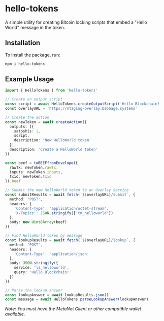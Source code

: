 # hello-tokens
A simple utility for creating Bitcoin locking scripts that embed a "Hello World" message in the token.

## Installation

To install the package, run:

```bash
npm i hello-tokens
```

## Example Usage

```ts
import { HelloTokens } from 'hello-tokens'

// Create an output script
const script = await HelloTokens.createOutputScript('Hello Blockchain!')
const overlayURL = 'https://staging-overlay.babbage.systems'

// Create the action
const newToken = await createAction({
  outputs: [{
    satoshis: 1,
    script,
    description: 'New HelloWorld token'
  }],
  description: 'Create a HelloWorld token'
})

const beef = toBEEFfromEnvelope({
  rawTx: newToken.rawTx,
  inputs: newToken.inputs,
  txid: newToken.txid
}).beef

// Submit the new HelloWorld token to an Overlay Service
const submitResults = await fetch(`${overlayURL}/submit`, {
  method: 'POST',
  headers: {
    'Content-Type': 'application/octet-stream',
    'X-Topics': JSON.stringify(['tm_helloworld'])
  },
  body: new Uint8Array(beef)
})

// Find HelloWorld token by message
const lookupResults = await fetch(`${overlayURL}/lookup`, {
  method: 'POST',
  headers: {
    'Content-Type': 'application/json'
  },
  body: JSON.stringify({
    service: 'ls_helloworld',
    query: 'Hello Blockchain!'
  })
})

// Parse the lookup answer
const lookupAnswer = await lookupResults.json()
const message = await HelloTokens.parseLookupAnswer(lookupAnswer)
```
*Note: You must have the MetaNet Client or other compatible wallet available.*
